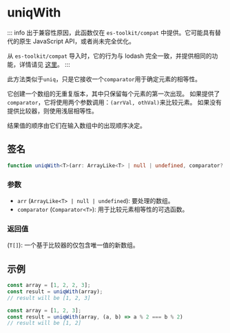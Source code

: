# uniqWith

::: info
出于兼容性原因，此函数仅在 `es-toolkit/compat` 中提供。它可能具有替代的原生 JavaScript API，或者尚未完全优化。

从 `es-toolkit/compat` 导入时，它的行为与 lodash 完全一致，并提供相同的功能，详情请见 [这里](../../../compatibility.md)。
:::

此方法类似于`uniq`，只是它接收一个`comparator`用于确定元素的相等性。

它创建一个数组的无重复版本，其中只保留每个元素的第一次出现。
如果提供了`comparator`，它将使用两个参数调用：`(arrVal, othVal)`来比较元素。
如果没有提供比较器，则使用浅层相等性。

结果值的顺序由它们在输入数组中的出现顺序决定。

## 签名

```typescript
function uniqWith<T>(arr: ArrayLike<T> | null | undefined, comparator?: Comparator<T>): T[];
```

### 参数

- `arr` (`ArrayLike<T> | null | undefined`): 要处理的数组。
- `comparator` (`Comparator<T>`): 用于比较元素相等性的可选函数。

### 返回值

(`T[]`): 一个基于比较器的仅包含唯一值的新数组。

## 示例

```typescript
const array = [1, 2, 2, 3];
const result = uniqWith(array);
// result will be [1, 2, 3]

const array = [1, 2, 3];
const result = uniqWith(array, (a, b) => a % 2 === b % 2)
// result will be [1, 2]
```
